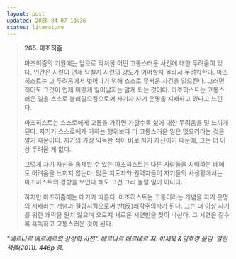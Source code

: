 ```yaml
---
layout: post
updated: 2020-04-07 10:36
status: literature
---
```


>**265. 마조히즘**
>
> 마조히즘의 기원에는 앞으로 닥쳐올 어떤 고통스러운 사건에 대한 두려움이 있다. 인간은 시련이 언제 닥칠지 시련의 강도가 어떠할지 몰라서 두려워한다. 마조히스트는 그 두려움에서 벗어나기 위해 스스로 무서운 사건을 일으킨다. 그러면 적어도 그것이 언제 어떻게 일어날지는 알게 되는 것이다. 마조히스트는 고통스러운 일을 스스로 불러일으킴으로써 자기자 자기 운명을 지배하고 있다고 느낀다.
>
> 마조히스트는 스스로에게 고통을 가하면 가할수록 삶에 대한 두려움을 덜 느끼게 된다. 자기가 스스로에게 가하는 행위보다 더 고통스러운 일은 없으리라는 것을 알기 때문이다. 자기의 가장 악독한 적이 바로 자기 자신이기 때문에, 그는 더 이상 두려울 게 없다.
>
> 그렇게 자기 자신을 통제할 수 있는 마조히스트는 다른 사람들을 지배하는 데에도 어려움을 느끼지 않는다. 많은 지도자와 권력자들이 자기들의 사생활에서는 마조히스트의 경향을 보인다 해도 그건 그리 놀랄 일이 아니다.
>
> 하지만 마조히즘에는 대가가 따른다. 마조히스트는 고통이라는 개념을 자기 운명의 지배라는 개념과 결합시킴으로써 반(反)쾌락주의자가 된다. 그는 더 이상 자기를 위한 쾌락을 원치 않으며 오로지 새로운 시련만을 찾아 나선다. 그 시련은 갈수록 혹독하고 고통스러운 것이 된다.

*"베르나르 베르베르의 상상력 사전". 베르나르 베르베르 저. 이세욱 &임호경 옮김. 열린책들(2011). 446p 중.*

